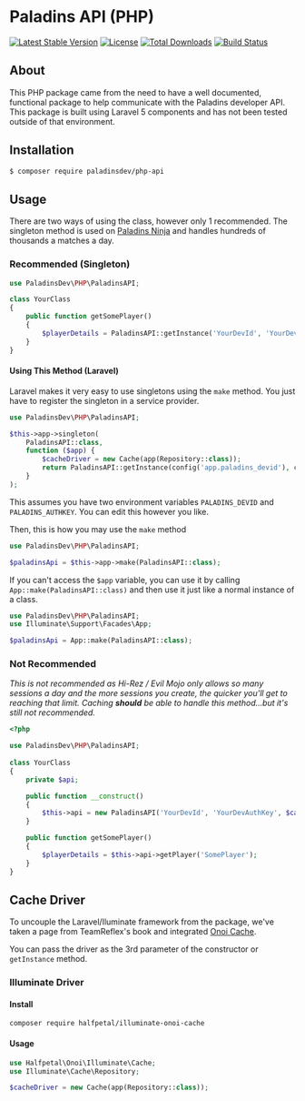 # Paladins API (PHP)
[![Latest Stable Version](https://poser.pugx.org/paladinsdev/php-api/v/stable)](https://packagist.org/packages/paladinsdev/php-api) [![License](https://poser.pugx.org/paladinsdev/php-api/license)](https://packagist.org/packages/paladinsdev/php-api) [![Total Downloads](https://poser.pugx.org/paladinsdev/php-api/downloads)](https://packagist.org/packages/paladinsdev/php-api) [![Build Status](https://img.shields.io/travis/PaladinsDev/PHP-API.svg)](https://travis-ci.org/PaladinsDev/PHP-API)

## About

This PHP package came from the need to have a well documented, functional package to help communicate with the Paladins developer API. This package is built using Laravel 5 components and has not been tested outside of that environment.

## Installation

```sh
$ composer require paladinsdev/php-api
```

## Usage

There are two ways of using the class, however only 1 recommended. The singleton method is used on [Paladins Ninja](https://paladins.ninja) and handles hundreds of thousands a matches a day.

### Recommended (Singleton)

```php
use PaladinsDev\PHP\PaladinsAPI;

class YourClass
{
    public function getSomePlayer()
    {
        $playerDetails = PaladinsAPI::getInstance('YourDevId', 'YourDevAuthKey', $cacheDriver)->getPlayer('SomePlayer');
    }
}
```

#### Using This Method (Laravel)

Laravel makes it very easy to use singletons using the `make` method. You just have to register the singleton in a service provider.

```php
use PaladinsDev\PHP\PaladinsAPI;

$this->app->singleton(
    PaladinsAPI::class,
    function ($app) {
        $cacheDriver = new Cache(app(Repository::class));
        return PaladinsAPI::getInstance(config('app.paladins_devid'), config('app.paladins_authkey'), $cacheDriver);
    }
);
```

This assumes you have two environment variables `PALADINS_DEVID` and `PALADINS_AUTHKEY`.
You can edit this however you like.

Then, this is how you may use the `make` method

```php
use PaladinsDev\PHP\PaladinsAPI;

$paladinsApi = $this->app->make(PaladinsAPI::class);
```

If you can't access the `$app` variable, you can use it by calling `App::make(PaladinsAPI::class)` and then use it just like a normal instance of a class.

```php
use PaladinsDev\PHP\PaladinsAPI;
use Illuminate\Support\Facades\App;

$paladinsApi = App::make(PaladinsAPI::class);
```

### Not Recommended

*This is not recommended as Hi-Rez / Evil Mojo only allows so many sessions a day and the more sessions you create, the quicker you'll get to reaching that limit. Caching **should** be able to handle this method...but it's still not recommended.*

```php
<?php

use PaladinsDev\PHP\PaladinsAPI;
 
class YourClass
{
	private $api;

	public function __construct()
	{
		$this->api = new PaladinsAPI('YourDevId', 'YourDevAuthKey', $cacheDriver);
	}

	public function getSomePlayer()
	{
		$playerDetails = $this->api->getPlayer('SomePlayer');
	}
}
```
## Cache Driver
To uncouple the Laravel/Iluminate framework from the package, we've taken a page from TeamReflex's book and integrated [Onoi Cache](https://packagist.org/packages/onoi/cache).

You can pass the driver as the 3rd parameter of the constructor or `getInstance` method.

### Illuminate Driver
#### Install
```
composer require halfpetal/illuminate-onoi-cache
```

#### Usage
```php
use Halfpetal\Onoi\Illuminate\Cache;
use Illuminate\Cache\Repository;

$cacheDriver = new Cache(app(Repository::class));
```
